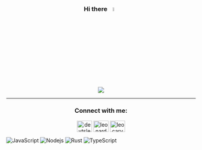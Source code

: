 <div align='center'>
  
 ### Hi there <a href="https://www.gautamkrishnar.com/"><img src="https://media.giphy.com/media/hvRJCLFzcasrR4ia7z/giphy.gif" width="5%"></a>

</div>
<div align="center">
  <img src="https://media.tenor.com/CzdMW7wnLn8AAAAC/coding.gif" align="center" allowFullScreen>

</div>
<hr>



<h3 align="center">Connect with me:</h3>
<p align="center">
<a href="https://twitter.com/devtsleo" target="blank"><img align="center" src="https://raw.githubusercontent.com/rahuldkjain/github-profile-readme-generator/master/src/images/icons/Social/twitter.svg" alt="devtsleo" height="30" width="40" /></a>
<a href="https://linkedin.com/in/leonardo-carvalho-0988471b3" target="blank"><img align="center" src="https://raw.githubusercontent.com/rahuldkjain/github-profile-readme-generator/master/src/images/icons/Social/linked-in-alt.svg" alt="leonardo-carvalho-0988471b3" height="30" width="40" /></a>
<a href="https://www.leetcode.com/leocarvalholkp" target="blank"><img align="center" src="https://raw.githubusercontent.com/rahuldkjain/github-profile-readme-generator/master/src/images/icons/Social/leet-code.svg" alt="leocarvalholkp" height="30" width="40" /></a>
</p>



![JavaScript](https://img.shields.io/badge/-JavaScript-black?style=flat-square&logo=javascript)
![Nodejs](https://img.shields.io/badge/-Nodejs-black?style=flat-square&logo=Node.js)
![Rust](https://img.shields.io/badge/-Rust-black?style=flat-square&logo=Rust)
![TypeScript](https://img.shields.io/badge/-TypeScript-black?style=flat-square&logo=typescript)

